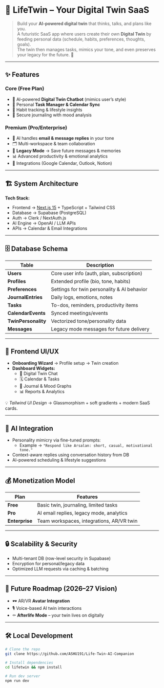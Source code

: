 # 🧬 LifeTwin – Your Digital Twin SaaS
           
> Build your **AI-powered digital twin** that thinks, talks, and plans like you.       
A futuristic SaaS app where users create their own **Digital Twin** by feeding personal data (schedule, habits, preferences, thoughts, goals).  
The twin then manages tasks, mimics your tone, and even preserves your legacy for the future. 🚀

---
      
## ✨ Features

### Core (Free Plan)
- 🔹 AI-powered **Digital Twin Chatbot** (mimics user’s style)  
- 🔹 Personal **Task Manager & Calendar Sync**  
- 🔹 Habit tracking & lifestyle insights  
- 🔹 Secure journaling with mood analysis  

### Premium (Pro/Enterprise)
- 📨 AI handles **email & message replies** in your tone  
- 🗂️ Multi-workspace & team collaboration  
- 🔮 **Legacy Mode** → Save future messages & memories  
- 📊 Advanced productivity & emotional analytics  
- 🔗 Integrations (Google Calendar, Outlook, Notion)  

---

## 🏗️ System Architecture

**Tech Stack:**
- Frontend → [Next.js 15](https://nextjs.org/) + TypeScript + Tailwind CSS  
- Database → Supabase (PostgreSQL)  
- Auth → Clerk / NextAuth.js  
- AI Engine → OpenAI / LLM APIs  
- APIs → Calendar & Email Integrations  


---

## 🗄️ Database Schema

| Table              | Description                                   |
|--------------------|-----------------------------------------------|
| **Users**          | Core user info (auth, plan, subscription)     |
| **Profiles**       | Extended profile (bio, tone, habits)          |
| **Preferences**    | Settings for twin personality & AI behavior   |
| **JournalEntries** | Daily logs, emotions, notes                   |
| **Tasks**          | To-dos, reminders, productivity items         |
| **CalendarEvents** | Synced meetings/events                        |
| **TwinPersonality**| Vectorized tone/personality data              |
| **Messages**       | Legacy mode messages for future delivery      |

---

## 🎨 Frontend UI/UX

- **Onboarding Wizard** → Profile setup → Twin creation  
- **Dashboard Widgets:**  
  - 🤖 Digital Twin Chat  
  - 🗓️ Calendar & Tasks  
  - 📔 Journal & Mood Graphs  
  - 📊 Reports & Analytics  

💡 *Tailwind UI Design* → Glassmorphism + soft gradients + modern SaaS cards.

---

## 🤖 AI Integration

- Personality mimicry via fine-tuned prompts:  
  - Example → `"Respond like Arsalan: short, casual, motivational tone."`  
- Context-aware replies using conversation history from DB  
- AI-powered scheduling & lifestyle suggestions  

---

## 💰 Monetization Model

| Plan        | Features |
|-------------|----------|
| **Free**    | Basic twin, journaling, limited tasks |
| **Pro**     | AI email replies, legacy mode, analytics |
| **Enterprise** | Team workspaces, integrations, AR/VR twin |

---

## 🔒 Scalability & Security

- Multi-tenant DB (row-level security in Supabase)  
- Encryption for personal/legacy data  
- Optimized LLM requests via caching & batching  

---

## 🚀 Future Roadmap (2026–27 Vision)

- 🕶️ AR/VR **Avatar Integration**  
- 🎙️ Voice-based AI twin interactions  
- ⚰️ **Afterlife Mode** – your twin lives on digitally  

---

## 🛠️ Local Development

```bash
# Clone the repo
git clone https://github.com/ASHU191/Life-Twin-AI-Companion

# Install dependencies
cd lifetwin && npm install

# Run dev server
npm run dev
